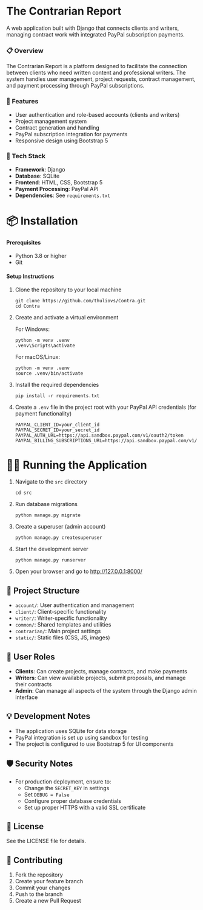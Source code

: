 # The Contrarian Report

A web application built with Django that connects clients and writers, managing contract work with integrated PayPal subscription payments.

### 📋 Overview

The Contrarian Report is a platform designed to facilitate the connection between clients who need written content and professional writers. The system handles user management, project requests, contract management, and payment processing through PayPal subscriptions.

### 🚀 Features

- User authentication and role-based accounts (clients and writers)
- Project management system
- Contract generation and handling
- PayPal subscription integration for payments
- Responsive design using Bootstrap 5

### 🔧 Tech Stack

- **Framework**: Django
- **Database**: SQLite
- **Frontend**: HTML, CSS, Bootstrap 5
- **Payment Processing**: PayPal API
- **Dependencies**: See `requirements.txt`

# 📦 Installation

#### Prerequisites

- Python 3.8 or higher
- Git

#### Setup Instructions

1. Clone the repository to your local machine

    ```
    git clone https://github.com/thuliovs/Contra.git
    cd Contra
    ```

2. Create and activate a virtual environment

    For Windows:
    
    ```
    python -m venv .venv
    .venv\Scripts\activate
    ```
    
    For macOS/Linux:
    
    ```
    python -m venv .venv
    source .venv/bin/activate
    ```

3. Install the required dependencies

    ```
    pip install -r requirements.txt
    ```

4. Create a `.env` file in the project root with your PayPal API credentials (for payment functionality)

    ```
    PAYPAL_CLIENT_ID=your_client_id
    PAYPAL_SECRET_ID=your_secret_id
    PAYPAL_AUTH_URL=https://api.sandbox.paypal.com/v1/oauth2/token
    PAYPAL_BILLING_SUBSCRIPTIONS_URL=https://api.sandbox.paypal.com/v1/billing/subscriptions
    ```

# 🏃‍♂️ Running the Application

1. Navigate to the `src` directory

    ```
    cd src
    ```

2. Run database migrations

    ```
    python manage.py migrate
    ```

3. Create a superuser (admin account)

    ```
    python manage.py createsuperuser
    ```

4. Start the development server

    ```
    python manage.py runserver
    ```

5. Open your browser and go to http://127.0.0.1:8000/

## 📱 Project Structure

- `account/`: User authentication and management
- `client/`: Client-specific functionality
- `writer/`: Writer-specific functionality
- `common/`: Shared templates and utilities
- `contrarian/`: Main project settings
- `static/`: Static files (CSS, JS, images)

## 🔑 User Roles

- **Clients**: Can create projects, manage contracts, and make payments
- **Writers**: Can view available projects, submit proposals, and manage their contracts
- **Admin**: Can manage all aspects of the system through the Django admin interface

## 💡 Development Notes

- The application uses SQLite for data storage
- PayPal integration is set up using sandbox for testing
- The project is configured to use Bootstrap 5 for UI components

## 🛡️ Security Notes

- For production deployment, ensure to:
  - Change the `SECRET_KEY` in settings
  - Set `DEBUG = False`
  - Configure proper database credentials
  - Set up proper HTTPS with a valid SSL certificate

## 📄 License

See the LICENSE file for details.

## 🤝 Contributing

1. Fork the repository
2. Create your feature branch
3. Commit your changes
4. Push to the branch
5. Create a new Pull Request 